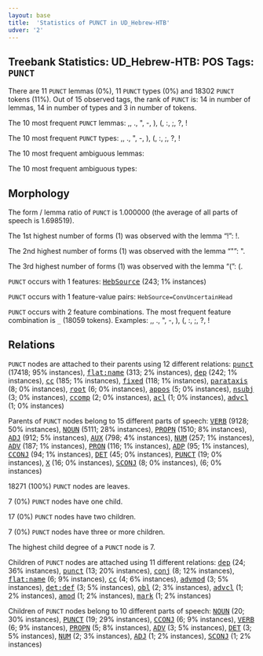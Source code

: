 ```yaml
---
layout: base
title:  'Statistics of PUNCT in UD_Hebrew-HTB'
udver: '2'
---
```


## Treebank Statistics: UD_Hebrew-HTB: POS Tags: `PUNCT`

There are 11 `PUNCT` lemmas (0%), 11 `PUNCT` types (0%) and 18302 `PUNCT` tokens (11%).
Out of 15 observed tags, the rank of `PUNCT` is: 14 in number of lemmas, 14 in number of types and 3 in number of tokens.

The 10 most frequent `PUNCT` lemmas: ,, ., ", -, ), (, :, ;, ?, !

The 10 most frequent `PUNCT` types:  ,, ., ", -, ), (, :, ;, ?, !

The 10 most frequent ambiguous lemmas: 

The 10 most frequent ambiguous types:  



## Morphology

The form / lemma ratio of `PUNCT` is 1.000000 (the average of all parts of speech is 1.698519).

The 1st highest number of forms (1) was observed with the lemma “!”: !.

The 2nd highest number of forms (1) was observed with the lemma “"”: ".

The 3rd highest number of forms (1) was observed with the lemma “(”: (.

`PUNCT` occurs with 1 features: <tt><a href="he_htb-feat-HebSource.html">HebSource</a></tt> (243; 1% instances)

`PUNCT` occurs with 1 feature-value pairs: `HebSource=ConvUncertainHead`

`PUNCT` occurs with 2 feature combinations.
The most frequent feature combination is `_` (18059 tokens).
Examples: ,, ., ", -, ), (, :, ;, ?, !


## Relations

`PUNCT` nodes are attached to their parents using 12 different relations: <tt><a href="he_htb-dep-punct.html">punct</a></tt> (17418; 95% instances), <tt><a href="he_htb-dep-flat-name.html">flat:name</a></tt> (313; 2% instances), <tt><a href="he_htb-dep-dep.html">dep</a></tt> (242; 1% instances), <tt><a href="he_htb-dep-cc.html">cc</a></tt> (185; 1% instances), <tt><a href="he_htb-dep-fixed.html">fixed</a></tt> (118; 1% instances), <tt><a href="he_htb-dep-parataxis.html">parataxis</a></tt> (8; 0% instances), <tt><a href="he_htb-dep-root.html">root</a></tt> (6; 0% instances), <tt><a href="he_htb-dep-appos.html">appos</a></tt> (5; 0% instances), <tt><a href="he_htb-dep-nsubj.html">nsubj</a></tt> (3; 0% instances), <tt><a href="he_htb-dep-ccomp.html">ccomp</a></tt> (2; 0% instances), <tt><a href="he_htb-dep-acl.html">acl</a></tt> (1; 0% instances), <tt><a href="he_htb-dep-advcl.html">advcl</a></tt> (1; 0% instances)

Parents of `PUNCT` nodes belong to 15 different parts of speech: <tt><a href="he_htb-pos-VERB.html">VERB</a></tt> (9128; 50% instances), <tt><a href="he_htb-pos-NOUN.html">NOUN</a></tt> (5111; 28% instances), <tt><a href="he_htb-pos-PROPN.html">PROPN</a></tt> (1510; 8% instances), <tt><a href="he_htb-pos-ADJ.html">ADJ</a></tt> (912; 5% instances), <tt><a href="he_htb-pos-AUX.html">AUX</a></tt> (798; 4% instances), <tt><a href="he_htb-pos-NUM.html">NUM</a></tt> (257; 1% instances), <tt><a href="he_htb-pos-ADV.html">ADV</a></tt> (187; 1% instances), <tt><a href="he_htb-pos-PRON.html">PRON</a></tt> (116; 1% instances), <tt><a href="he_htb-pos-ADP.html">ADP</a></tt> (95; 1% instances), <tt><a href="he_htb-pos-CCONJ.html">CCONJ</a></tt> (94; 1% instances), <tt><a href="he_htb-pos-DET.html">DET</a></tt> (45; 0% instances), <tt><a href="he_htb-pos-PUNCT.html">PUNCT</a></tt> (19; 0% instances), <tt><a href="he_htb-pos-X.html">X</a></tt> (16; 0% instances), <tt><a href="he_htb-pos-SCONJ.html">SCONJ</a></tt> (8; 0% instances),  (6; 0% instances)

18271 (100%) `PUNCT` nodes are leaves.

7 (0%) `PUNCT` nodes have one child.

17 (0%) `PUNCT` nodes have two children.

7 (0%) `PUNCT` nodes have three or more children.

The highest child degree of a `PUNCT` node is 7.

Children of `PUNCT` nodes are attached using 11 different relations: <tt><a href="he_htb-dep-dep.html">dep</a></tt> (24; 36% instances), <tt><a href="he_htb-dep-punct.html">punct</a></tt> (13; 20% instances), <tt><a href="he_htb-dep-conj.html">conj</a></tt> (8; 12% instances), <tt><a href="he_htb-dep-flat-name.html">flat:name</a></tt> (6; 9% instances), <tt><a href="he_htb-dep-cc.html">cc</a></tt> (4; 6% instances), <tt><a href="he_htb-dep-advmod.html">advmod</a></tt> (3; 5% instances), <tt><a href="he_htb-dep-det-def.html">det:def</a></tt> (3; 5% instances), <tt><a href="he_htb-dep-obl.html">obl</a></tt> (2; 3% instances), <tt><a href="he_htb-dep-advcl.html">advcl</a></tt> (1; 2% instances), <tt><a href="he_htb-dep-amod.html">amod</a></tt> (1; 2% instances), <tt><a href="he_htb-dep-mark.html">mark</a></tt> (1; 2% instances)

Children of `PUNCT` nodes belong to 10 different parts of speech: <tt><a href="he_htb-pos-NOUN.html">NOUN</a></tt> (20; 30% instances), <tt><a href="he_htb-pos-PUNCT.html">PUNCT</a></tt> (19; 29% instances), <tt><a href="he_htb-pos-CCONJ.html">CCONJ</a></tt> (6; 9% instances), <tt><a href="he_htb-pos-VERB.html">VERB</a></tt> (6; 9% instances), <tt><a href="he_htb-pos-PROPN.html">PROPN</a></tt> (5; 8% instances), <tt><a href="he_htb-pos-ADV.html">ADV</a></tt> (3; 5% instances), <tt><a href="he_htb-pos-DET.html">DET</a></tt> (3; 5% instances), <tt><a href="he_htb-pos-NUM.html">NUM</a></tt> (2; 3% instances), <tt><a href="he_htb-pos-ADJ.html">ADJ</a></tt> (1; 2% instances), <tt><a href="he_htb-pos-SCONJ.html">SCONJ</a></tt> (1; 2% instances)

